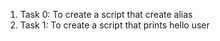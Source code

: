 1. Task 0: To create a script that create alias
2. Task 1: To create a script that prints hello user
